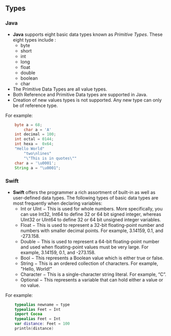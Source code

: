 ## Types

### Java
- **Java** supports eight basic data types known as *Primitive Types*. These eight types include :
	- byte
	- short
	- int
	- long
	- float
	- double
	- boolean
	- char
- The Primitive Data Types are all value types.
- Both Reference and Primitive Data types are supported in Java.
- Creation of new values types is not supported. Any new type can only be of reference type.

For example:
```java
	byte a = 68;
        char a = 'A'
	int decimal = 100;
	int octal = 0144;
	int hexa =  0x64;
	"Hello World"
        "two\nlines"
        "\"This is in quotes\""
	char a = '\u0001';
	String a = "\u0001";
```

### Swift

- **Swift** offers the programmer a rich assortment of built-in as well as user-defined data types. The following types of basic data types are most frequently when declaring variables:
	- Int or UInt − This is used for whole numbers. More specifically, you can use Int32, Int64 to define 32 or 64 bit signed integer, 		  whereas UInt32 or UInt64 to define 32 or 64 bit unsigned integer variables.
	- Float − This is used to represent a 32-bit floating-point number and numbers with smaller decimal points. For example, 3.14159, 		  0.1, and -273.158.
	- Double − This is used to represent a 64-bit floating-point number and used when floating-point values must be very large. For 		  example, 3.14159, 0.1, and -273.158.
	- Bool − This represents a Boolean value which is either true or false.
	- String − This is an ordered collection of characters. For example, "Hello, World!"
	- Character − This is a single-character string literal. For example, “C”.
	- Optional − This represents a variable that can hold either a value or no value.
  
For example: 
```swift
	typealias newname = type
	typealias Feet = Int
	import Cocoa
	typealias Feet = Int
	var distance: Feet = 100
	println(distance)
```

